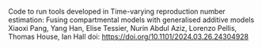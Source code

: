 Code to run tools developed in Time-varying reproduction number estimation: Fusing compartmental models with generalised additive models
Xiaoxi Pang, Yang Han, Elise Tessier, Nurin Abdul Aziz, Lorenzo Pellis, Thomas House, Ian Hall
doi: https://doi.org/10.1101/2024.03.26.24304928
